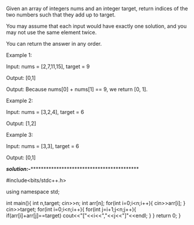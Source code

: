 Given an array of integers nums and an integer target, return indices of the two numbers such that they add up to target.

You may assume that each input would have exactly one solution, and you may not use the same element twice.

You can return the answer in any order.

 

Example 1:

Input: nums = [2,7,11,15], target = 9

Output: [0,1]

Output: Because nums[0] + nums[1] == 9, we return [0, 1].


Example 2:

Input: nums = [3,2,4], target = 6

Output: [1,2]


Example 3:

Input: nums = [3,3], target = 6

Output: [0,1]


***solution:-*********************************************

#include<bits/stdc++.h>

using namespace std;

int main(){
    int n,target;
    cin>>n;
    int arr[n];
    for(int i=0;i<n;i++){
        cin>>arr[i];
    }
    cin>>target;
    for(int i=0;i<n;i++){
        for(int j=i+1;j<n;j++){
            if(arr[i]+arr[j]==target)
                cout<<"["<<i<<","<<j<<"]"<<endl;
        }
    }
    return 0;
}

